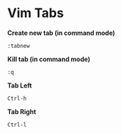 # Vim Tabs

**Create new tab (in command mode)**

    :tabnew

**Kill tab (in command mode)**

    :q

**Tab Left**

    Ctrl-h

**Tab Right**

    Ctrl-l
